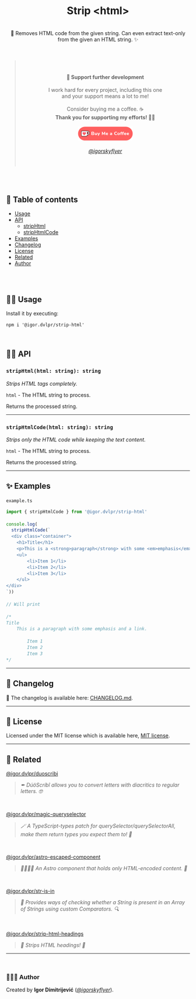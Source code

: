 <h1 align="center">Strip &lt;html&gt;</h1>

<br>

<div align="center">
  🥞 Removes HTML code from the given string. Can even extract text-only from the given an HTML string. ✨
</div>

<br>
<br>

<div align="center">
  <blockquote>
    <br>
    <h4>💖 Support further development</h4>
    <span>I work hard for every project, including this one
    <br>
    and your support means a lot to me!
    <br>
    <br>
    Consider buying me a coffee. ☕
    <br>
    <strong>Thank you for supporting my efforts! 🙏😊</strong></span>
    <br>
    <br>
    <a href="https://ko-fi.com/igorskyflyer" target="_blank"><img src="https://raw.githubusercontent.com/igorskyflyer/igorskyflyer/main/assets/ko-fi.png" alt="Donate to igorskyflyer" width="150"></a>
    <br>
    <br>
    <a href="https://github.com/igorskyflyer"><em>@igorskyflyer</em></a>
    <br>
    <br>
    <br>
  </blockquote>
</div>

<br>
<br>

## 📃 Table of contents

- [Usage](#-usage)
- [API](#-api)
  - [stripHtml](#striphtmlhtml-string-string)
  - [stripHtmlCode](#striphtmlcodehtml-string-string)
- [Examples](#-examples)
- [Changelog](#-changelog)
- [License](#-license)
- [Related](#-related)
- [Author](#-author)

<br>
<br>

## 🕵🏼 Usage

Install it by executing:

```shell
npm i '@igor.dvlpr/strip-html'
```

<br>

## 🤹🏼 API


### `stripHtml(html: string): string`

*Strips HTML tags completely.*  

`html` - The HTML string to process.  

Returns the processed string.

---

### `stripHtmlCode(html: string): string`

*Strips only the HTML code while keeping the text content.*  

`html` - The HTML string to process.  

Returns the processed string.

---

## ✨ Examples

`example.ts`
```ts
import { stripHtmlCode } from '@igor.dvlpr/strip-html'

console.log(
  stripHtmlCode(`
  <div class="container">
    <h1>Title</h1>
    <p>This is a <strong>paragraph</strong> with some <em>emphasis</em> and a <a href="#">link</a>.</p>
    <ul>
        <li>Item 1</li>
        <li>Item 2</li>
        <li>Item 3</li>
    </ul>
</div>
`))

// Will print

/*
Title
    This is a paragraph with some emphasis and a link.

        Item 1
        Item 2
        Item 3
*/
```

---

## 📝 Changelog

📑 The changelog is available here: [CHANGELOG.md](https://github.com/igorskyflyer/npm-strip-html/blob/main/CHANGELOG.md).

---

## 🪪 License

Licensed under the MIT license which is available here, [MIT license](https://github.com/igorskyflyer/npm-strip-html/blob/main/LICENSE).

---

## 🧬 Related

[@igor.dvlpr/duoscribi](https://www.npmjs.com/package/@igor.dvlpr/duoscribi)

> _✒ DúöScríbî allows you to convert letters with diacritics to regular letters. 🤓_

<br>

[@igor.dvlpr/magic-queryselector](https://www.npmjs.com/package/@igor.dvlpr/magic-queryselector)

> _🪄 A TypeScript-types patch for querySelector/querySelectorAll, make them return types you expect them to! 🔮_

<br>

[@igor.dvlpr/astro-escaped-component](https://www.npmjs.com/package/@igor.dvlpr/astro-escaped-component)

> _🏃🏻‍♂️‍➡️ An Astro component that holds only HTML-encoded content. 📜_

<br>

[@igor.dvlpr/str-is-in](https://www.npmjs.com/package/@igor.dvlpr/str-is-in)

> _🧵 Provides ways of checking whether a String is present in an Array of Strings using custom Comparators. 🔍_

<br>

[@igor.dvlpr/strip-html-headings](https://www.npmjs.com/package/@igor.dvlpr/strip-html-headings)

> _🍛 Strips HTML headings! 🍤_

---

<br>

### 👨🏻‍💻 Author
Created by **Igor Dimitrijević** ([*@igorskyflyer*](https://github.com/igorskyflyer/)).
